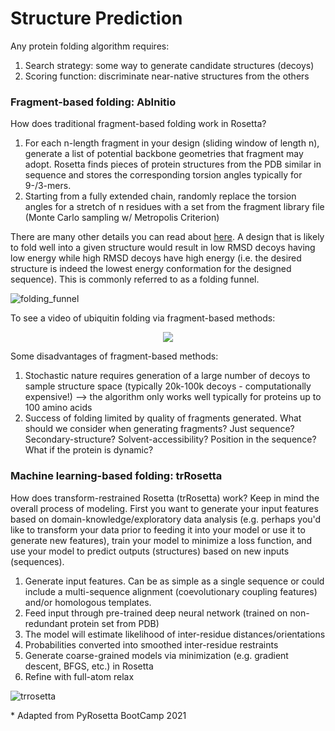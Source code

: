 # Structure Prediction
Any protein folding algorithm requires:

1. Search strategy: some way to generate candidate structures (decoys)
2. Scoring function: discriminate near-native structures from the others

### Fragment-based folding: AbInitio
How does traditional fragment-based folding work in Rosetta? 

1. For each n-length fragment in your design (sliding window of length n), generate a list of potential backbone geometries that fragment may adopt. Rosetta finds pieces of protein structures from the PDB similar in sequence and stores the corresponding torsion angles typically for 9-/3-mers.
2. Starting from a fully extended chain, randomly replace the torsion angles for a stretch of n residues with a set from the fragment library file (Monte Carlo sampling w/ Metropolis Criterion)

There are many other details you can read about [here](https://new.rosettacommons.org/docs/latest/application_documentation/structure_prediction/abinitio). A design that is likely to fold well into a given structure would result in low RMSD decoys having low energy while high RMSD decoys have high energy (i.e. the desired structure is indeed the lowest energy conformation for the designed sequence). This is commonly referred to as a folding funnel.

![folding_funnel](https://miro.medium.com/max/7334/1*tpZtrx8ZziiTljtQyW4Zmg.png "Folding funnel")

To see a video of ubiquitin folding via fragment-based methods: 

<p align="center">
<a href="https://www.youtube.com/watch?v=TT4syxsh_AU&t=1s" target="_blank"><img src="http://img.youtube.com/vi/TT4syxsh_AU/0.jpg" /></a>
</p>

Some disadvantages of fragment-based methods:

1. Stochastic nature requires generation of a large number of decoys to sample structure space (typically 20k-100k decoys - computationally expensive!) --> the algorithm only works well typically for proteins up to 100 amino acids
2. Success of folding limited by quality of fragments generated. What should we consider when generating fragments? Just sequence? Secondary-structure? Solvent-accessibility? Position in the sequence? What if the protein is dynamic? 

### Machine learning-based folding: trRosetta
How does transform-restrained Rosetta (trRosetta) work? Keep in mind the overall process of modeling. First you want to generate your input features based on domain-knowledge/exploratory data analysis (e.g. perhaps you'd like to transform your data prior to feeding it into your model or use it to generate new features), train your model to minimize a loss function, and use your model to predict outputs (structures) based on new inputs (sequences). 

1. Generate input features. Can be as simple as a single sequence or could include a multi-sequence alignment (coevolutionary coupling features) and/or homologous templates.
2. Feed input through pre-trained deep neural network (trained on non-redundant protein set from PDB)
3. The model will estimate likelihood of inter-residue distances/orientations
4. Probabilities converted into smoothed inter-residue restraints 
5. Generate coarse-grained models via minimization (e.g. gradient descent, BFGS, etc.) in Rosetta
6. Refine with full-atom relax 

![trrosetta](https://yanglab.nankai.edu.cn/trRosetta/help/fig1.png "trRosetta work flow")

\* Adapted from PyRosetta BootCamp 2021
